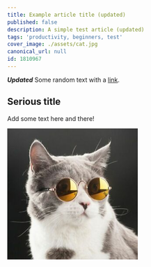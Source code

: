 ```yaml
---
title: Example article title (updated)
published: false
description: A simple test article (updated)
tags: 'productivity, beginners, test'
cover_image: ./assets/cat.jpg
canonical_url: null
id: 1810967
---
```


***Updated*** Some random text with a [link](https://code.visualstudio.com).

## Serious title

Add some text here and there!

![and some pictures too](./assets/cat.jpg)
